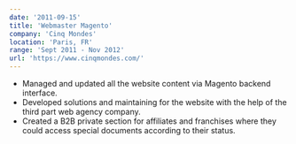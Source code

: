 ```yaml
---
date: '2011-09-15'
title: 'Webmaster Magento'
company: 'Cinq Mondes'
location: 'Paris, FR'
range: 'Sept 2011 - Nov 2012'
url: 'https://www.cinqmondes.com/'
---
```


- Managed and updated all the website content via Magento backend interface.
- Developed solutions and maintaining for the website with the help of the third part web agency company.
- Created a B2B private section for affiliates and franchises where they could access special documents according to their status.
